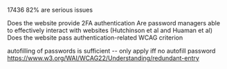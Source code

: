 17436
82% are serious issues


Does the website provide 2FA authentication
Are password managers able to effectively interact with websites (Hutchinson et al and Huaman et al)
Does the website pass authentication-related WCAG criterion


autofilling of passwords is sufficient -- only apply iff no autofill password
https://www.w3.org/WAI/WCAG22/Understanding/redundant-entry